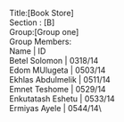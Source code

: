Title:[Book Store]\
Section : [B]\
Group:[Group one]\
Group Members:\
Name                |        ID\
Betel Solomon       |   0318/14\
Edom MUlugeta       |    0503/14\
Ekhlas Abdulmelik   |   0511/14\
Emnet Teshome       |  0529/14\
Enkutatash Eshetu   |   0533/14\
Ermiyas Ayele       |   0544/14\
